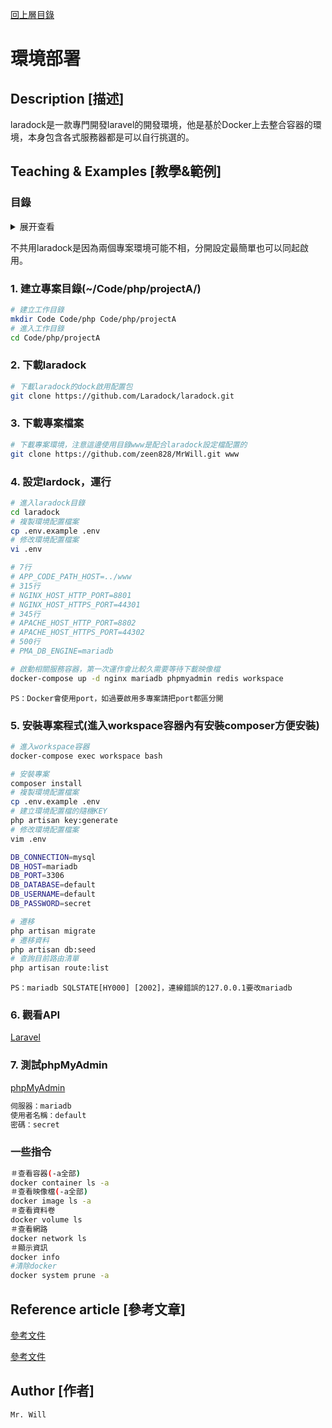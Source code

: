 [回上層目錄](../README.md)

# 環境部署

## **Description [描述]**
laradock是一款專門開發laravel的開發環境，他是基於Docker上去整合容器的環境，本身包含各式服務器都是可以自行挑選的。

## **Teaching & Examples [教學&範例]**
### 目錄
<details>
<summary>展开查看</summary>
<pre><code>
└── Code
    └── php
        ├── projectA(專案Ａ)
        │   ├── laradock
        │   │   └── .env
        │   └── www
        │       ├── .env
        │       └── public
        │           └── index.php
        └── projectB(專案B)
            ├── laradock
            │   └── .env
            └── www
                ├── .env
                └── public
                    └── index.php
</code></pre>
</details>

不共用laradock是因為兩個專案環境可能不相，分開設定最簡單也可以同起啟用。

### 1. 建立專案目錄(~/Code/php/projectA/)
```bash
# 建立工作目錄
mkdir Code Code/php Code/php/projectA
# 進入工作目錄
cd Code/php/projectA
```

### 2. 下載laradock
```bash
# 下載laradock的dock啟用配置包
git clone https://github.com/Laradock/laradock.git
```

### 3. 下載專案檔案
```bash
# 下載專案環境，注意這邊使用目錄www是配合laradock設定檔配置的
git clone https://github.com/zeen828/MrWill.git www
```

### 4. 設定lardock，運行
```bash
# 進入laradock目錄
cd laradock
# 複製環境配置檔案
cp .env.example .env
# 修改環境配置檔案
vi .env

# 7行
# APP_CODE_PATH_HOST=../www
# 315行
# NGINX_HOST_HTTP_PORT=8801
# NGINX_HOST_HTTPS_PORT=44301
# 345行
# APACHE_HOST_HTTP_PORT=8802
# APACHE_HOST_HTTPS_PORT=44302
# 500行
# PMA_DB_ENGINE=mariadb

# 啟動相關服務容器，第一次運作會比較久需要等待下載映像檔
docker-compose up -d nginx mariadb phpmyadmin redis workspace
```

`PS：Docker會使用port，如過要啟用多專案請把port都區分開`

### 5. 安裝專案程式(進入workspace容器內有安裝composer方便安裝)
```bash
# 進入workspace容器
docker-compose exec workspace bash

# 安裝專案
composer install
# 複製環境配置檔案
cp .env.example .env
# 建立環境配置檔的隨機KEY
php artisan key:generate
# 修改環境配置檔案
vim .env

DB_CONNECTION=mysql
DB_HOST=mariadb
DB_PORT=3306
DB_DATABASE=default
DB_USERNAME=default
DB_PASSWORD=secret

# 遷移
php artisan migrate
# 遷移資料
php artisan db:seed
# 查詢目前路由清單
php artisan route:list
```

`PS：mariadb SQLSTATE[HY000] [2002]，連線錯誤的127.0.0.1要改mariadb`

### 6. 觀看API
[Laravel](http://localhost:8801/)

### 7. 測試phpMyAdmin
[phpMyAdmin](http://localhost:8081/)
```txt
伺服器：mariadb
使用者名稱：default
密碼：secret
```

### 一些指令
```bash
＃查看容器(-a全部)
docker container ls -a
＃查看映像檔(-a全部)
docker image ls -a
＃查看資料卷
docker volume ls
＃查看網路
docker network ls
＃顯示資訊
docker info
#清除docker
docker system prune -a
```

## **Reference article [參考文章]**
[參考文件](https://laradock.io/)

[參考文件](https://ithelp.ithome.com.tw/articles/10194127)

## **Author [作者]**
`Mr. Will`

